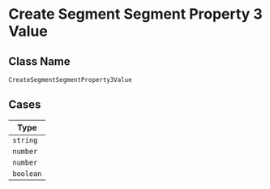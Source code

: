 
# Create Segment Segment Property 3 Value

## Class Name

`CreateSegmentSegmentProperty3Value`

## Cases

| Type |
|  --- |
| `string` |
| `number` |
| `number` |
| `boolean` |

